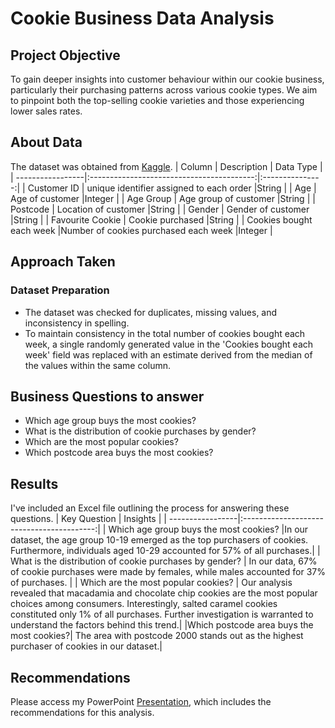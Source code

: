# Cookie Business Data Analysis 

## Project Objective 
To gain deeper insights into customer behaviour within our cookie business, particularly their purchasing patterns across various cookie types.
We aim to pinpoint both the top-selling cookie varieties and those experiencing lower sales rates.



## About Data 
The dataset was obtained from [Kaggle](https://www.kaggle.com/datasets/urmisha/cookie-business).
| Column           | Description                               | Data Type       |
| -----------------|:-----------------------------------------:|:---------------:|
| Customer ID      | unique identifier assigned to each order  |String     |
| Age              | Age of customer                             |Integer        |
| Age Group        | Age group of customer                          |String     |
| Postcode         | Location of customer                        |String      |
| Gender           | Gender of customer                            |String     |
| Favourite Cookie | Cookie purchased                     |String    |
| Cookies bought each week  |Number of cookies purchased each week  |Integer    |



## Approach Taken 
### Dataset Preparation
- The dataset was checked for duplicates, missing values, and inconsistency in spelling.
- To maintain consistency in the total number of cookies bought each week, a single randomly generated value in the 'Cookies bought each week' field was replaced with an estimate derived from the median of the values within the same column.


## Business Questions to answer
- Which age group buys the most cookies?
- What is the distribution of cookie purchases by gender?
- Which are the most popular cookies?
- Which postcode area buys the most cookies?

## Results
I've included an Excel file outlining the process for answering these questions. 
| Key Question	| Insights | 
| -----------------|:-----------------------------------------:|
| Which age group buys the most cookies?	|In our dataset, the age group 10-19 emerged as the top purchasers of cookies. Furthermore, individuals aged 10-29 accounted for 57% of all purchases.|
| What is the distribution of cookie purchases by gender?	| In our data, 67% of cookie purchases were made by females, while males accounted for 37% of purchases. |
| Which are the most popular cookies?	| Our analysis revealed that macadamia and  chocolate chip cookies are the most popular choices among consumers. Interestingly, salted caramel cookies constituted only 1% of all purchases. Further investigation is warranted to understand the factors behind this trend.|
|Which postcode area buys the most cookies?|	The area with postcode 2000 stands out as the highest purchaser of cookies in our dataset.|

## Recommendations
Please access my PowerPoint [Presentation](https://github.com/Kholeka98/Cookie-business-Analysis/blob/main/Cookie%20Business%20Data%20Analysis.pptx), which includes the recommendations for this analysis.
